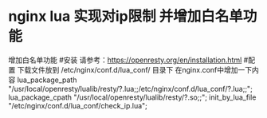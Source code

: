 # nginx lua 实现对ip限制 并增加白名单功能
增加白名单功能
#安装
请参考：https://openresty.org/en/installation.html
#配置
下载文件放到
/etc/nginx/conf.d/lua_conf/ 目录下
在nginx.conf中增加一下内容
lua_package_path "/usr/local/openresty/lualib/resty/?.lua;;/etc/nginx/conf.d/lua_conf/?.lua;;";
lua_package_cpath "/usr/local/openresty/lualib/resty/?.so;;";
init_by_lua_file "/etc/nginx/conf.d/lua_conf/check_ip.lua";
